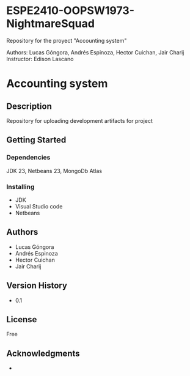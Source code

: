 # ESPE2410-OOPSW1973-NightmareSquad
Repository for the proyect "Accounting system"

Authors: Lucas Góngora, Andrés Espinoza, Hector Cuichan, Jair Charij
Instructor: Edison Lascano

# Accounting system

## Description
Repository for uploading development artifacts for project

## Getting Started

### Dependencies
JDK 23, Netbeans 23, MongoDb Atlas

### Installing
- JDK
- Visual Studio code
- Netbeans

## Authors
- Lucas Góngora
- Andrés Espinoza
- Hector Cuichan 
- Jair Charij

## Version History

* 0.1

## License
Free

## Acknowledgments
-
